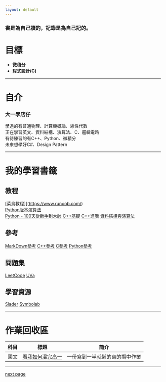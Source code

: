 ```yaml
---
layout: default
---
```


### 書是為自己讀的，記錄是為自己記的。

# 目標

* __微積分__  
* __程式設計(C)__  

* * *

# 自介  
### 大一學店仔  
學過的有普通物理、計算機概論、線性代數  
正在學習英文、資料結構、演算法、C、邏輯電路  
有待練習的有C++、Python、微積分  
未來想學好C#、Design Pattern  

* * *

# 我的學習書籤
##  教程
[菜鳥教程]](https://www.runoob.com/)  
[Python版本演算法](https://kuruton.hatenablog.com/)  
[Python - 100天從新手到大師](https://github.com/jackfrued/Python-100-Days)
[C++基礎](http://learn.onlinegdb.com/c%2B%2B_for_beginners)
[C++進階](https://www.geeksforgeeks.org/c-plus-plus/?ref=shm)
[資料結構與演算法](http://alrightchiu.github.io/SecondRound/mu-lu-yan-suan-fa-yu-zi-liao-jie-gou.html)
##  參考
[MarkDown參考](https://markdown.tw/)
[C++參考](https://www.cplusplus.com/reference/)
[C參考](https://zh.cppreference.com/w/c)
[Python參考](https://docs.python.org/zh-tw/3/library/index.html)
## 問題集
[LeetCode](https://leetcode.com/problemset/all/)
[UVa](https://uhunt.onlinejudge.org/id/0)
## 學習資源
[Slader](https://www.slader.com/home/)
[Symbolab](https://zs.symbolab.com/)
  

* * *

# 作業回收區

|  科目  |      標題       |             簡介             |
|--------|----------------|------------------------------|
|  國文  | [看我如何混完高一](https://031155414.github.io/menu/c_hw/ch_hw01.html) | 一份寫到一半就懶的寫的期中作業 |

* * *

[next page](https://031155414.github.io/menu/another-page.html)
